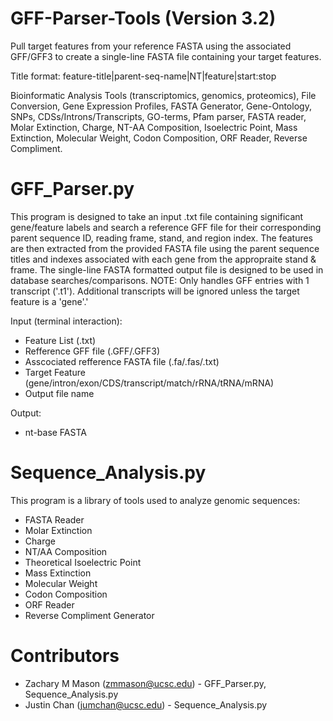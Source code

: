 # GFF-Parser-Tools (Version 3.2)

Pull target features from your reference FASTA using the associated GFF/GFF3 to create a single-line FASTA file containing your target features.

Title format: feature-title|parent-seq-name|NT|feature|start:stop

Bioinformatic Analysis Tools (transcriptomics, genomics, proteomics), File Conversion, Gene Expression Profiles, FASTA Generator, Gene-Ontology, SNPs, CDSs/Introns/Transcripts, GO-terms, Pfam parser, FASTA reader, Molar Extinction, Charge, NT-AA Composition, Isoelectric Point,  Mass Extinction, Molecular Weight, Codon Composition,  ORF Reader,  Reverse Compliment.

# GFF_Parser.py
This program is designed to take an input .txt file containing significant gene/feature labels and search a reference GFF file for their corresponding parent sequence ID, reading frame, stand, and region index. The features are then extracted from the provided FASTA file using the parent sequence titles and indexes associated with each gene from the appropraite stand & frame. The single-line FASTA formatted output file is designed to be used in database searches/comparisons. 
NOTE: Only handles GFF entries with 1 transcript ('.t1'). Additional transcripts will be ignored unless the target feature is a 'gene'.' 

Input (terminal interaction): 
- Feature List (.txt)
- Refference GFF file (.GFF/.GFF3)
- Asscociated refference FASTA file (.fa/.fas/.txt)
- Target Feature (gene/intron/exon/CDS/transcript/match/rRNA/tRNA/mRNA)
- Output file name

Output: 
- nt-base FASTA

# Sequence_Analysis.py
This program is a library of tools used to analyze genomic sequences:
  - FASTA Reader
  - Molar Extinction
  - Charge
  - NT/AA Composition 
  - Theoretical Isoelectric Point  
  - Mass Extinction 
  - Molecular Weight
  - Codon Composition
  - ORF Reader
  - Reverse Compliment Generator

# Contributors
- Zachary M Mason (zmmason@ucsc.edu) - GFF_Parser.py, Sequence_Analysis.py
- Justin Chan (jumchan@ucsc.edu) - Sequence_Analysis.py

